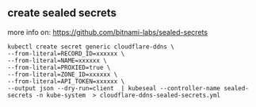 ## create sealed secrets


more info on: https://github.com/bitnami-labs/sealed-secrets
```
kubectl create secret generic cloudflare-ddns \
--from-literal=RECORD_ID=xxxxxx \
--from-literal=NAME=xxxxxx \
--from-literal=PROXIED=true \
--from-literal=ZONE_ID=xxxxxx \
--from-literal=API_TOKEN=xxxxxx \
--output json --dry-run=client  | kubeseal --controller-name sealed-secrets -n kube-system  > cloudflare-ddns-sealed-secrets.yml
```
